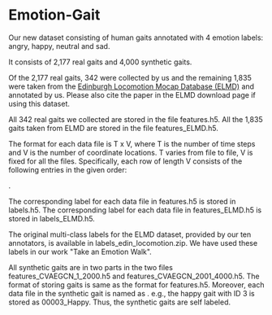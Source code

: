 # Emotion-Gait

Our new dataset consisting of human gaits annotated with 4 emotion labels: angry, happy, neutral and sad.



It consists of 2,177 real gaits and 4,000 synthetic gaits.

Of the 2,177 real gaits, 342 were collected by us and the remaining 1,835 were taken from the [Edinburgh Locomotion Mocap Database (ELMD)](https://bitbucket.org/jonathan-schwarz/edinburgh_locomotion_mocap_dataset/src/master/) and annotated by us. Please also cite the paper in the ELMD download page if using this dataset.

All 342 real gaits we collected are stored in the file features.h5.
All the 1,835 gaits taken from ELMD are stored in the file features_ELMD.h5.

The format for each data file is T x V, where T is the number of 
time steps and V is the number of coordinate locations.
T varies from file to file, V is fixed for all the files. 
Specifically, each row of length V consists of the following entries in the given order:

<root joint x> <root joint y> <root joint z> <spine joint x> <spine joint y> <spine joint z>
<neck joint x> <neck joint y> <neck joint z>

<head joint x> <head joint y> <head joint z>
<left shoulder joint x> <left shoulder joint y> <left shoulder joint z>
<left elbow joint x> <left elbow joint y> <left elbow joint z>
<left hand joint x> <left hand joint y> <left hand joint z>
<right shoulder joint x> <right shoulder joint y> <right shoulder joint z>
<right elbow joint x> <right elbow joint y> <right elbow joint z>
<right hand joint x> <right hand joint y> <right hand joint z>
<left hip joint x> <left hip joint y> <left hip joint z>
<left knee joint x> <left knee joint y> <left knee joint z>
<left foot joint x> <left foot joint y> <left foot joint z>
<right hip joint x> <right hip joint y> <right hip joint z>
<right knee joint x> <right knee joint y> <right knee joint z>
<right foot joint x> <right foot joint y> <right foot joint z>.


The corresponding label for each data file in features.h5 is stored in labels.h5.
The corresponding label for each data file in features_ELMD.h5 is stored in labels_ELMD.h5.

The original multi-class labels for the ELMD dataset, provided by our ten annotators, is available in labels_edin_locomotion.zip. We have used these labels in our work "Take an Emotion Walk".

All synthetic gaits are in two parts in the two files features_CVAEGCN_1_2000.h5 and features_CVAEGCN_2001_4000.h5.
The format of storing gaits is same as the format for features.h5. Moreover, each data file in the synthetic gait is named as
<gait ID><label>.
e.g., the happy gait with ID 3 is stored as 00003_Happy. Thus, the synthetic gaits are self labeled.
